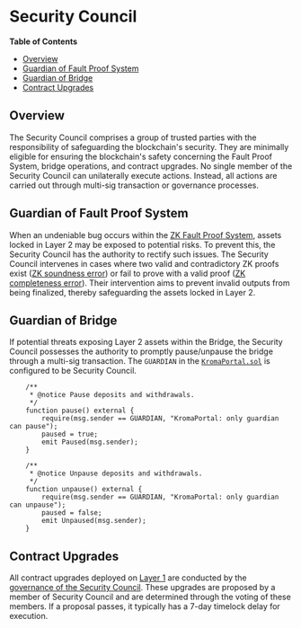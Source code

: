 # Security Council

[g-l1]: ../glossary.md#layer-1-l1

<!-- START doctoc generated TOC please keep comment here to allow auto update -->
<!-- DON'T EDIT THIS SECTION, INSTEAD RE-RUN doctoc TO UPDATE -->
**Table of Contents**

- [Overview](#overview)
- [Guardian of Fault Proof System](#guardian-of-fault-proof-system)
- [Guardian of Bridge](#guardian-of-bridge)
- [Contract Upgrades](#contract-upgrades)

<!-- END doctoc generated TOC please keep comment here to allow auto update -->

## Overview

The Security Council comprises a group of trusted parties with the responsibility of safeguarding the blockchain's
security. They are minimally eligible for ensuring the blockchain's safety concerning the Fault Proof System, bridge
operations, and contract upgrades. No single member of the Security Council can unilaterally execute actions. Instead,
all actions are carried out through multi-sig transaction or governance processes.

## Guardian of Fault Proof System

When an undeniable bug occurs within the [ZK Fault Proof System](../glossary.md#zk-fault-proof), assets locked in
Layer 2 may be exposed to potential risks. To prevent this, the Security Council has the authority to rectify such
issues. The Security Council intervenes in cases where two valid and contradictory ZK proofs exist
([ZK soundness error](../fault-proof/challenge.mdhallenge.md#dismiss-challenge)) or fail to prove with a valid proof
([ZK completeness error](../fault-proof/challenge.mdhallenge.md#force-delete-output)). Their intervention aims to prevent invalid outputs from
being finalized, thereby safeguarding the assets locked in Layer 2.

## Guardian of Bridge

If potential threats exposing Layer 2 assets within the Bridge, the Security Council possesses the authority to promptly
pause/unpause the bridge through a multi-sig transaction. The `GUARDIAN` in the
[`KromaPortal.sol`](../packages/contracts/contracts/L1/KromaPortal.sol) is configured to be Security Council.

```solidity
    /**
     * @notice Pause deposits and withdrawals.
     */
    function pause() external {
        require(msg.sender == GUARDIAN, "KromaPortal: only guardian can pause");
        paused = true;
        emit Paused(msg.sender);
    }

    /**
     * @notice Unpause deposits and withdrawals.
     */
    function unpause() external {
        require(msg.sender == GUARDIAN, "KromaPortal: only guardian can unpause");
        paused = false;
        emit Unpaused(msg.sender);
    }
```

## Contract Upgrades

All contract upgrades deployed on [Layer 1][g-l1] are conducted by the
[governance of the Security Council](contract-upgrades.md#upgrade-by-governance). These upgrades are proposed by a
member of Security Council and are determined through the voting of these members. If a proposal passes, it typically
has a 7-day timelock delay for execution.
